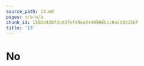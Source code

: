 ```yaml
---
source_path: 13.md
pages: n/a-n/a
chunk_id: 1592d438fdc037ef49ea4440998bcc0ac38515bf
title: '13'
---
```

# No
